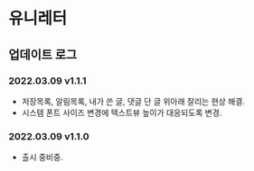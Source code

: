 # 유니레터

## 업데이트 로그

### 2022.03.09 v1.1.1
- 저장목록, 알림목록, 내가 쓴 글, 댓글 단 글 위아래 잘리는 현상 해결.
- 시스템 폰트 사이즈 변경에 텍스트뷰 높이가 대응되도록 변경.

### 2022.03.09 v1.1.0
- 출시 중비중.